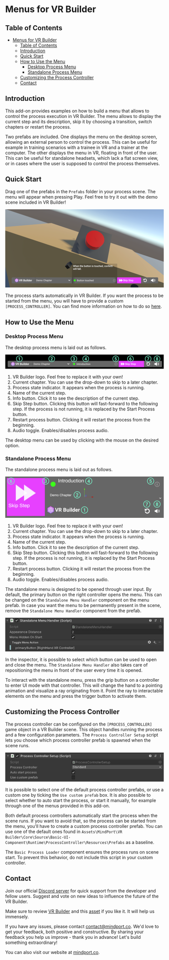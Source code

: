 # Menus for VR Builder
## Table of Contents

- [Menus for VR Builder](#menus-for-vr-builder)
  - [Table of Contents](#table-of-contents)
  - [Introduction](#introduction)
  - [Quick Start](#quick-start)
  - [How to Use the Menu](#how-to-use-the-menu)
    - [Desktop Process Menu](#desktop-process-menu)
    - [Standalone Process Menu](#standalone-process-menu)
  - [Customizing the Process Controller](#customizing-the-process-controller)
  - [Contact](#contact)

## Introduction

This add-on provides examples on how to build a menu that allows to control the process execution in VR Builder. The menu allows to display the current step and its description, skip it by choosing a transition, switch chapters or restart the process.

Two prefabs are included. One displays the menu on the desktop screen, allowing an external person to control the process. This can be useful for example in training scenarios with a trainee in VR and a trainer at the computer.
The other displays the menu in VR, floating in front of the user. This can be useful for standalone headsets, which lack a flat screen view, or in cases where the user is supposed to control the process themselves.

## Quick Start

Drag one of the prefabs in the `Prefabs` folder in your process scene. The menu will appear when pressing Play. Feel free to try it out with the demo scene included in VR Builder!

![Demo Scene](images/demo-scene.png)

The process starts automatically in VR Builder. If you want the process to be started from the menu, you will have to provide a custom `[PROCESS_CONTROLLER]`. You can find more information on how to do so [here](#customizing-the-process-controller).

## How to Use the Menu

### Desktop Process Menu

The desktop process menu is laid out as follows.

![Desktop process menu](images/desktop-menu.png)

1. VR Builder logo. Feel free to replace it with your own!
2. Current chapter. You can use the drop-down to skip to a later chapter.
3. Process state indicator. It appears when the process is running.
4. Name of the current step.
5. Info button. Click it to see the description of the current step.
6. Skip Step button. Clicking this button will fast-forward to the following step. If the process is not running, it is replaced by the Start Process button.
7. Restart process button. Clicking it will restart the process from the beginning.
8. Audio toggle. Enables/disables process audio.

The desktop menu can be used by clicking with the mouse on the desired option.

### Standalone Process Menu

The standalone process menu is laid out as follows.

![Standalone process menu](images/standalone-menu.png)

1. VR Builder logo. Feel free to replace it with your own!
2. Current chapter. You can use the drop-down to skip to a later chapter.
3. Process state indicator. It appears when the process is running.
4. Name of the current step.
5. Info button. Click it to see the description of the current step.
6. Skip Step button. Clicking this button will fast-forward to the following step. If the process is not running, it is replaced by the Start Process button.
7. Restart process button. Clicking it will restart the process from the beginning.
8. Audio toggle. Enables/disables process audio.

The standalone menu is designed to be opened through user input. By default, the primary button on the right controller opens the menu. This can be changed on the `Standalone Menu Handler` component on the menu prefab. In case you want the menu to be permanently present in the scene, remove the `Standalone Menu Handler` component from the prefab.

![Standalone Menu Handler](images/standalone-menu-handler.png)

In the inspector, it is possible to select which button can be used to open and close the menu.
The `Standalone Menu Handler` also takes care of repositioning the menu in front of the user every time it is opened.

To interact with the standalone menu, press the grip button on a controller to enter UI mode with that controller. This will change the hand to a pointing animation and visualize a ray originating from it. Point the ray to interactable elements on the menu and press the trigger button to activate them.

## Customizing the Process Controller

The process controller can be configured on the `[PROCESS_CONTROLLER]` game object in a VR Builder scene. This object handles running the process and a few configuration parameters. The `Process Controller Setup` script lets you choose which process controller prefab is spawned when the scene runs.

![Process Controller Setup](images/process-controller-setup.png)

It is possible to select one of the default process controller prefabs, or use a custom one by ticking the `Use custom prefab` box. It is also possible to select whether to auto start the process, or start it manually, for example through one of the menus provided in this add-on.

Both default process controllers automatically start the process when the scene runs. If you want to avoid that, so the process can be started from the menu, you'll have to create a custom process controller prefab. You can use one of the default ones found in `Assets\MindPort\VR Builder\Core\Source\Basic-UI-Component\Runtime\ProcessController\Resources\Prefabs` as a baseline.

The `Basic Process Loader` component ensures the process runs on scene start. To prevent this behavior, do not include this script in your custom controller.

## Contact

Join our official [Discord server](http://community.mindport.co) for quick support from the developer and fellow users. Suggest and vote on new ideas to influence the future of the VR Builder.

Make sure to review [VR Builder](https://assetstore.unity.com/packages/tools/visual-scripting/vr-builder-201913) and this [asset](https://u3d.as/2SNh) if you like it. It will help us immensely.

If you have any issues, please contact [contact@mindport.co](mailto:contact@mindport.co). We'd love to get your feedback, both positive and constructive. By sharing your feedback you help us improve - thank you in advance!
Let's build something extraordinary!

You can also visit our website at [mindport.co](http://www.mindport.co).